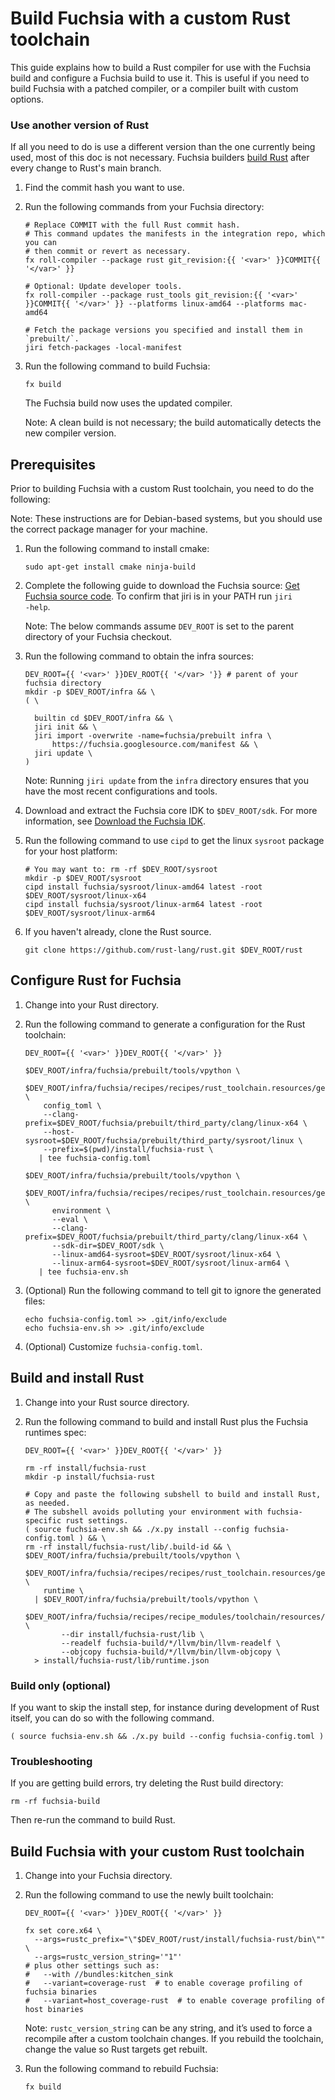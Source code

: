 # Build Fuchsia with a custom Rust toolchain

This guide explains how to build a Rust compiler for use with the Fuchsia
build and configure a Fuchsia build to use it. This is useful if you need to
build Fuchsia with a patched compiler, or a compiler built with custom
options.

### Use another version of Rust

If all you need to do is use a different version than the one currently being
used, most of this doc is not necessary. Fuchsia builders [build Rust] after
every change to Rust's main branch.

1. Find the commit hash you want to use.
2. Run the following commands from your Fuchsia directory:

   ```posix-terminal
   # Replace COMMIT with the full Rust commit hash.
   # This command updates the manifests in the integration repo, which you can
   # then commit or revert as necessary.
   fx roll-compiler --package rust git_revision:{{ '<var>' }}COMMIT{{ '</var>' }}

   # Optional: Update developer tools.
   fx roll-compiler --package rust_tools git_revision:{{ '<var>' }}COMMIT{{ '</var>' }} --platforms linux-amd64 --platforms mac-amd64

   # Fetch the package versions you specified and install them in `prebuilt/`.
   jiri fetch-packages -local-manifest
   ```

3. Run the following command to build Fuchsia:

   ```posix-terminal
   fx build
   ```

   The Fuchsia build now uses the updated compiler.

   Note: A clean build is not necessary; the build automatically detects
   the new compiler version.

[build Rust]: https://ci.chromium.org/p/fuchsia/g/rust/console

## Prerequisites

Prior to building Fuchsia with a custom Rust toolchain, you need to do the following:

Note: These instructions are for Debian-based systems, but you should use the
correct package manager for your machine.

1. Run the following command to install cmake:

   ```posix-terminal
   sudo apt-get install cmake ninja-build
   ```

1. Complete the following guide to download the Fuchsia source:
   [Get Fuchsia source code](/docs/get-started/get_fuchsia_source.md).
   To confirm that jiri is in your PATH run <code>jiri -help</code>.

   Note: The below commands assume `DEV_ROOT` is set to the parent directory of
   your Fuchsia checkout.

1. Run the following command to obtain the infra sources:

   ```posix-terminal
   DEV_ROOT={{ '<var>' }}DEV_ROOT{{ '</var> '}} # parent of your fuchsia directory
   mkdir -p $DEV_ROOT/infra && \
   ( \

     builtin cd $DEV_ROOT/infra && \
     jiri init && \
     jiri import -overwrite -name=fuchsia/prebuilt infra \
         https://fuchsia.googlesource.com/manifest && \
     jiri update \
   )
   ```

   Note: Running `jiri update` from the `infra` directory ensures that you
   have the most recent configurations and tools.

1. Download and extract the Fuchsia core IDK to `$DEV_ROOT/sdk`. For more
   information, see [Download the Fuchsia IDK](/docs/development/idk/download.md).

1. Run the following command to use `cipd` to get the linux `sysroot` package
   for your host platform:

   ```posix-terminal
   # You may want to: rm -rf $DEV_ROOT/sysroot
   mkdir -p $DEV_ROOT/sysroot
   cipd install fuchsia/sysroot/linux-amd64 latest -root $DEV_ROOT/sysroot/linux-x64
   cipd install fuchsia/sysroot/linux-arm64 latest -root $DEV_ROOT/sysroot/linux-arm64
   ```

1. If you haven't already, clone the Rust source.

   ```posix-terminal
   git clone https://github.com/rust-lang/rust.git $DEV_ROOT/rust
   ```

## Configure Rust for Fuchsia

1. Change into your Rust directory.
1. Run the following command to generate a configuration for the Rust toolchain:

   ```posix-terminal
   DEV_ROOT={{ '<var>' }}DEV_ROOT{{ '</var>' }}

   $DEV_ROOT/infra/fuchsia/prebuilt/tools/vpython \
     $DEV_ROOT/infra/fuchsia/recipes/recipes/rust_toolchain.resources/generate_config.py \
       config_toml \
       --clang-prefix=$DEV_ROOT/fuchsia/prebuilt/third_party/clang/linux-x64 \
       --host-sysroot=$DEV_ROOT/fuchsia/prebuilt/third_party/sysroot/linux \
       --prefix=$(pwd)/install/fuchsia-rust \
      | tee fuchsia-config.toml

   $DEV_ROOT/infra/fuchsia/prebuilt/tools/vpython \
       $DEV_ROOT/infra/fuchsia/recipes/recipes/rust_toolchain.resources/generate_config.py \
         environment \
         --eval \
         --clang-prefix=$DEV_ROOT/fuchsia/prebuilt/third_party/clang/linux-x64 \
         --sdk-dir=$DEV_ROOT/sdk \
         --linux-amd64-sysroot=$DEV_ROOT/sysroot/linux-x64 \
         --linux-arm64-sysroot=$DEV_ROOT/sysroot/linux-arm64 \
      | tee fuchsia-env.sh
   ```

1. (Optional) Run the following command to tell git to ignore the generated files:

   ```posix-terminal
   echo fuchsia-config.toml >> .git/info/exclude
   echo fuchsia-env.sh >> .git/info/exclude
   ```

1. (Optional) Customize `fuchsia-config.toml`.

## Build and install Rust

1. Change into your Rust source directory.
1. Run the following command to build and install Rust plus the Fuchsia runtimes spec:

   ```posix-terminal
   DEV_ROOT={{ '<var>' }}DEV_ROOT{{ '</var>' }}

   rm -rf install/fuchsia-rust
   mkdir -p install/fuchsia-rust

   # Copy and paste the following subshell to build and install Rust, as needed.
   # The subshell avoids polluting your environment with fuchsia-specific rust settings.
   ( source fuchsia-env.sh && ./x.py install --config fuchsia-config.toml ) && \
   rm -rf install/fuchsia-rust/lib/.build-id && \
   $DEV_ROOT/infra/fuchsia/prebuilt/tools/vpython \
     $DEV_ROOT/infra/fuchsia/recipes/recipes/rust_toolchain.resources/generate_config.py \
       runtime \
     | $DEV_ROOT/infra/fuchsia/prebuilt/tools/vpython \
         $DEV_ROOT/infra/fuchsia/recipes/recipe_modules/toolchain/resources/runtimes.py \
           --dir install/fuchsia-rust/lib \
           --readelf fuchsia-build/*/llvm/bin/llvm-readelf \
           --objcopy fuchsia-build/*/llvm/bin/llvm-objcopy \
     > install/fuchsia-rust/lib/runtime.json
   ```

### Build only (optional)

If you want to skip the install step, for instance during development of Rust
itself, you can do so with the following command.

```posix-terminal
( source fuchsia-env.sh && ./x.py build --config fuchsia-config.toml )
```

### Troubleshooting

If you are getting build errors, try deleting the Rust build directory:

```posix-terminal
rm -rf fuchsia-build
```

Then re-run the command to build Rust.

## Build Fuchsia with your custom Rust toolchain

1. Change into your Fuchsia directory.

1. Run the following command to use the newly built toolchain:

   ```posix-terminal
   DEV_ROOT={{ '<var>' }}DEV_ROOT{{ '</var>' }}

   fx set core.x64 \
     --args=rustc_prefix="\"$DEV_ROOT/rust/install/fuchsia-rust/bin\"" \
     --args=rustc_version_string='"1"'
   # plus other settings such as:
   #   --with //bundles:kitchen_sink
   #   --variant=coverage-rust  # to enable coverage profiling of fuchsia binaries
   #   --variant=host_coverage-rust  # to enable coverage profiling of host binaries
   ```

   Note: `rustc_version_string` can be any string, and it’s used to force a
   recompile after a custom toolchain changes. If you rebuild the toolchain,
   change the value so Rust targets get rebuilt.

1. Run the following command to rebuild Fuchsia:

   ```posix-terminal
   fx build
   ```
